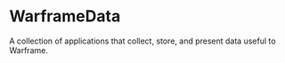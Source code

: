 # WarframeData
A collection of applications that collect, store, and present data useful to Warframe. 
